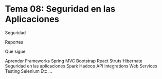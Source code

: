 # Tema 08: Seguridad en las Aplicaciones

Seguridad

Reportes

Que sigue

Aprender Frameworks
Spring MVC
Bootstrap
React
Struts
Hibernate
Seguridad en las aplicaciones
Spark
Hadoop
API Integrations
Web Services
Testing
Selenium
Etc
...

